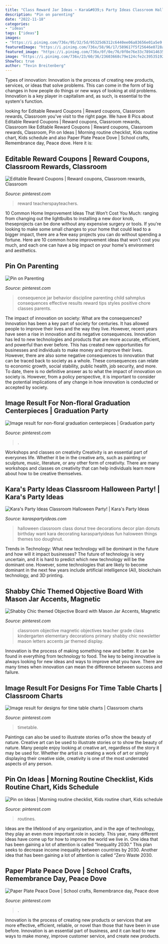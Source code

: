 ```yaml
---
title: "Class Reward Jar Ideas ~ Kara&#039;s Party Ideas Classroom Halloween Party!"
description: "Pin on parenting"
date: "2022-11-18"
categories:
- "ideas"
tags: ["ideas"]
images:
- "https://i.pinimg.com/736x/95/32/5d/95325d6312c6440ee06a83656e01a5e9.jpg"
featuredImage: "https://i.pinimg.com/736x/58/96/17/589617f5f25646e0728ad8ad6dbdc1d6.jpg"
featured_image: "https://i.pinimg.com/736x/0f/0e/76/0f0e76e33c7894146350d03dcbcf346a.jpg"
image: "https://i.pinimg.com/736x/23/60/36/23603668c79e124cfe2c39535192cd01--kid-organization-child-behavior.jpg"
ShowToc: true
author: "Tevin Breitenberg"
---
```



Types of innovation:
Innovation is the process of creating new products, services, or ideas that solve problems. This can come in the form of big changes in how people do things or new ways of looking at old problems. Innovation is a key player in capitalism and, as such, is essential to the system's function.

	

		
looking for Editable Reward Coupons | Reward coupons, Classroom rewards, Classroom you've visit to the right page. We have 8 Pics about Editable Reward Coupons | Reward coupons, Classroom rewards, Classroom like Editable Reward Coupons | Reward coupons, Classroom rewards, Classroom, Pin on Ideas | Morning routine checklist, Kids routine chart, Kids schedule and also Paper Plate Peace Dove | School crafts, Remembrance day, Peace dove. Here it is:
		
    
## Editable Reward Coupons | Reward Coupons, Classroom Rewards, Classroom

<img loading=lazy src="https://i.pinimg.com/736x/0f/0e/76/0f0e76e33c7894146350d03dcbcf346a.jpg" onerror="this.onerror=null;this.src='https://tse3.mm.bing.net/th?id=OIP.HHr2T3XGOHW4Q2RI83xxIQHaLH&amp;pid=15.1';" alt="Editable Reward Coupons | Reward coupons, Classroom rewards, Classroom">

_Source: pinterest.com_

>reward teacherspayteachers. 

	

10 Common Home Improvement Ideas That Won’t Cost You Much: ranging from changing out the lightbulbs to installing a new door knob, theseprojects can be done without any expensive surgery or tools.
If you're looking to make some small changes to your home that could lead to a bigger impact, there are a few easy projects you can do without spending a fortune. Here are 10 common home improvement ideas that won't cost you much, and each one can have a big impact on your home's environment and aesthetics.

    
## Pin On Parenting

<img loading=lazy src="https://i.pinimg.com/736x/23/60/36/23603668c79e124cfe2c39535192cd01--kid-organization-child-behavior.jpg" onerror="this.onerror=null;this.src='https://tse4.mm.bing.net/th?id=OIP.JE2pSVylLBxuPn_Xy4r7NAHaO0&amp;pid=15.1';" alt="Pin on Parenting">

_Source: pinterest.com_

>consequence jar behavior discipline parenting child sahmplus consequences effective results reward tips styles positive chore classes parents. 

	

The impact of innovation on society: What are the consequences?
Innovation has been a key part of society for centuries. It has allowed people to improve their lives and the way they live. However, recent years have seen a rise in innovation and its negative consequences. Innovation has led to new technologies and products that are more accurate, efficient, and powerful than ever before. This has created new opportunities for businesses and individuals to make money and improve their lives. However, there are also some negative consequences to innovation that can be traced back to society as a whole. These consequences can relate to economic growth, social stability, public health, job security, and more. To date, there is no definitive answer as to what the impact of innovation on society is. However, from a policy perspective, it is important to consider the potential implications of any change in how innovation is conducted or accepted by society.

    
## Image Result For Non-floral Graduation Centerpieces | Graduation Party

<img loading=lazy src="https://i.pinimg.com/originals/73/4d/59/734d59665a6b3babf1a3a3a79e32d6ea.jpg" onerror="this.onerror=null;this.src='https://tse2.mm.bing.net/th?id=OIP.Ksic2wGk5ghPJlFNBuxe8wHaLD&amp;pid=15.1';" alt="Image result for non-floral graduation centerpieces | Graduation party">

_Source: pinterest.com_

>. 

	

Workshops and classes on creativity
Creativity is an essential part of everyones life. Whether it be in the creative arts, such as painting or sculpture, music, literature, or any other form of creativity. There are many workshops and classes on creativity that can help individuals learn more about how to be creative themselves.

    
## Kara&#039;s Party Ideas Classroom Halloween Party! | Kara&#039;s Party Ideas

<img loading=lazy src="https://karaspartyideas.com/wp-content/uploads/2013/06/halloween-class-party-1-550x733.jpg" onerror="this.onerror=null;this.src='https://tse3.mm.bing.net/th?id=OIP.aEMBazKvNEh3JwvZiuRg3wHaJ3&amp;pid=15.1';" alt="Kara&#039;s Party Ideas Classroom Halloween Party! | Kara&#039;s Party Ideas">

_Source: karaspartyideas.com_

>halloween classroom class donut tree decorations decor plan donuts birthday want kara decorating karaspartyideas fun haloween things themes too doughnut. 

	

Trends in Technology: What new technology will be dominant in the future and how will it impact businesses?
The future of technology is very uncertain, and it is hard to predict which new technology will be the dominant one. However, some technologies that are likely to become dominant in the next few years include artificial intelligence (AI), blockchain technology, and 3D printing.

    
## Shabby Chic Themed Objective Board With Mason Jar Accents, Magnetic

<img loading=lazy src="https://i.pinimg.com/736x/bf/e0/2c/bfe02c868d2012e020ba69c76b56a178.jpg" onerror="this.onerror=null;this.src='https://tse3.mm.bing.net/th?id=OIP.ndjlQO9um0m5KG_xV6UbJwHaLL&amp;pid=15.1';" alt="Shabby Chic themed Objective Board with Mason Jar Accents, Magnetic">

_Source: pinterest.com_

>classroom objective magnetic objectives teacher grade class kindergarten elementary decorations primary shabby chic newsletter mason letters accents jar themed display. 

	

Innovation is the process of making something new and better. It can be found in everything from technology to food. The key to being innovative is always looking for new ideas and ways to improve what you have. There are many times when innovation can mean the difference between success and failure.

    
## Image Result For Designs For Time Table Charts | Classroom Charts

<img loading=lazy src="https://i.pinimg.com/736x/95/32/5d/95325d6312c6440ee06a83656e01a5e9.jpg" onerror="this.onerror=null;this.src='https://tse3.mm.bing.net/th?id=OIP.7m2n44zkJOZLfmguq3k3YAHaFj&amp;pid=15.1';" alt="Image result for designs for time table charts | Classroom charts">

_Source: pinterest.com_

>timetable. 

	

Paintings can also be used to illustrate stories orTo show the beauty of nature.
Creative art can be used to illustrate stories or to show the beauty of nature. Many people enjoy looking at creative art, regardless of the story it may be used for. Whether the artist is creating a work of art or simply displaying their creative side, creativity is one of the most underrated aspects of any person.

    
## Pin On Ideas | Morning Routine Checklist, Kids Routine Chart, Kids Schedule

<img loading=lazy src="https://i.pinimg.com/736x/58/96/17/589617f5f25646e0728ad8ad6dbdc1d6.jpg" onerror="this.onerror=null;this.src='https://tse1.mm.bing.net/th?id=OIP.usUI3JA8qSViZI-CUnPu3QHaJ4&amp;pid=15.1';" alt="Pin on Ideas | Morning routine checklist, Kids routine chart, Kids schedule">

_Source: pinterest.com_

>routines. 

	

Ideas are the lifeblood of any organization, and in the age of technology, they play an even more important role in society. This year, many different ideas have come up for how to improve the world we live in. One idea that has been gaining a lot of attention is called “Inequality 2030.” This plan seeks to decrease income inequality between countries by 2030. Another idea that has been gaining a lot of attention is called “Zero Waste 2030.

    
## Paper Plate Peace Dove | School Crafts, Remembrance Day, Peace Dove

<img loading=lazy src="https://i.pinimg.com/736x/20/48/b2/2048b204d633dd735078b15521b2167f--peace-dove-paper-plates.jpg" onerror="this.onerror=null;this.src='https://tse1.mm.bing.net/th?id=OIP.yihoyLfyckgOLoU5BsUPFwHaE6&amp;pid=15.1';" alt="Paper Plate Peace Dove | School crafts, Remembrance day, Peace dove">

_Source: pinterest.com_

>. 

	

Innovation is the process of creating new products or services that are more effective, efficient, reliable, or novel than those that have been in use before. Innovation is an essential part of business, and it can lead to new ways to make money, improve customer service, and create new products.


